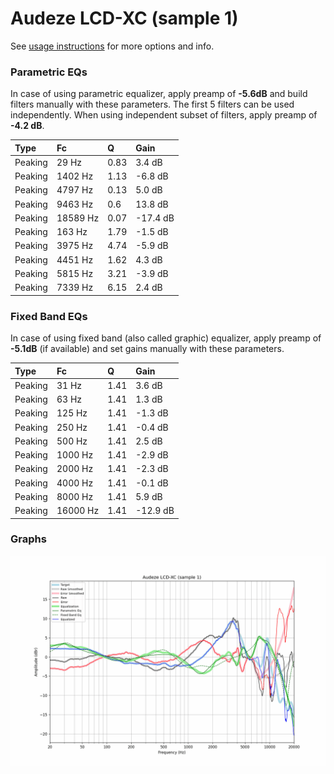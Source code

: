 # Audeze LCD-XC (sample 1)
See [usage instructions](https://github.com/jaakkopasanen/AutoEq#usage) for more options and info.

### Parametric EQs
In case of using parametric equalizer, apply preamp of **-5.6dB** and build filters manually
with these parameters. The first 5 filters can be used independently.
When using independent subset of filters, apply preamp of **-4.2 dB**.

| Type    | Fc       |    Q | Gain     |
|:--------|:---------|:-----|:---------|
| Peaking | 29 Hz    | 0.83 | 3.4 dB   |
| Peaking | 1402 Hz  | 1.13 | -6.8 dB  |
| Peaking | 4797 Hz  | 0.13 | 5.0 dB   |
| Peaking | 9463 Hz  | 0.6  | 13.8 dB  |
| Peaking | 18589 Hz | 0.07 | -17.4 dB |
| Peaking | 163 Hz   | 1.79 | -1.5 dB  |
| Peaking | 3975 Hz  | 4.74 | -5.9 dB  |
| Peaking | 4451 Hz  | 1.62 | 4.3 dB   |
| Peaking | 5815 Hz  | 3.21 | -3.9 dB  |
| Peaking | 7339 Hz  | 6.15 | 2.4 dB   |

### Fixed Band EQs
In case of using fixed band (also called graphic) equalizer, apply preamp of **-5.1dB**
(if available) and set gains manually with these parameters.

| Type    | Fc       |    Q | Gain     |
|:--------|:---------|:-----|:---------|
| Peaking | 31 Hz    | 1.41 | 3.6 dB   |
| Peaking | 63 Hz    | 1.41 | 1.3 dB   |
| Peaking | 125 Hz   | 1.41 | -1.3 dB  |
| Peaking | 250 Hz   | 1.41 | -0.4 dB  |
| Peaking | 500 Hz   | 1.41 | 2.5 dB   |
| Peaking | 1000 Hz  | 1.41 | -2.9 dB  |
| Peaking | 2000 Hz  | 1.41 | -2.3 dB  |
| Peaking | 4000 Hz  | 1.41 | -0.1 dB  |
| Peaking | 8000 Hz  | 1.41 | 5.9 dB   |
| Peaking | 16000 Hz | 1.41 | -12.9 dB |

### Graphs
![](./Audeze%20LCD-XC%20(sample%201).png)